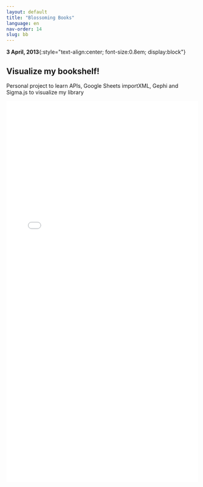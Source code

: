 ```yaml
---
layout: default
title: "Blossoming Books"
language: en
nav-order: 14
slug: bb
---
```


**3 April, 2013**{:style="text-align:center; font-size:0.8em; display:block"}

## Visualize my bookshelf!
Personal project to learn APIs, Google Sheets importXML, Gephi and Sigma.js to visualize my library

<iframe src="/works/bb/graph.html" width="100%" height="1000" frameBorder="0"></iframe>